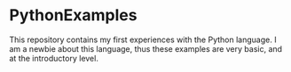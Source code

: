 # PythonExamples
This repository contains my first experiences with the Python language. I am a newbie about this language, thus these examples are very basic, and at the introductory level.
